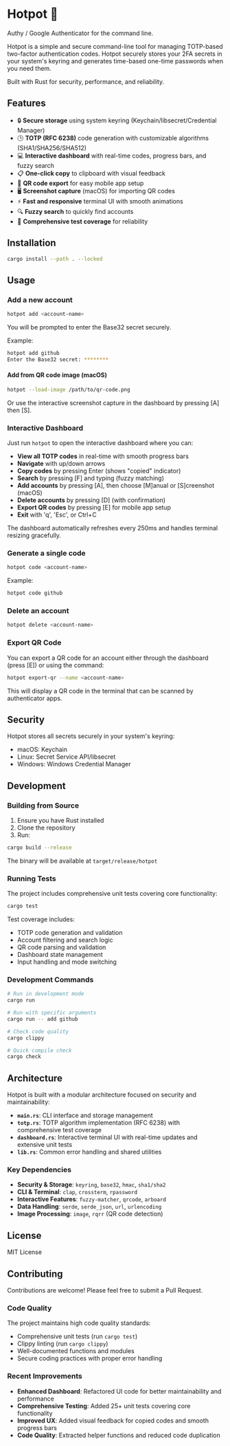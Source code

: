 # Hotpot 🍲

Authy / Google Authenticator for the command line.

Hotpot is a simple and secure command-line tool for managing TOTP-based two-factor authentication codes. Hotpot securely stores your 2FA secrets in your system's keyring and generates time-based one-time passwords when you need them.

Built with Rust for security, performance, and reliability.

## Features

- 🔒 **Secure storage** using system keyring (Keychain/libsecret/Credential Manager)
- 🕒 **TOTP (RFC 6238)** code generation with customizable algorithms (SHA1/SHA256/SHA512)
- 💻 **Interactive dashboard** with real-time codes, progress bars, and fuzzy search
- 📋 **One-click copy** to clipboard with visual feedback
- 📱 **QR code export** for easy mobile app setup
- 🖥️ **Screenshot capture** (macOS) for importing QR codes
- ⚡ **Fast and responsive** terminal UI with smooth animations
- 🔍 **Fuzzy search** to quickly find accounts
- 🧪 **Comprehensive test coverage** for reliability

## Installation

```bash
cargo install --path . --locked
```

## Usage

### Add a new account

```bash
hotpot add <account-name>
```

You will be prompted to enter the Base32 secret securely.

Example:
```bash
hotpot add github
Enter the Base32 secret: ********
```

#### Add from QR code image (macOS)

```bash
hotpot --load-image /path/to/qr-code.png
```

Or use the interactive screenshot capture in the dashboard by pressing [A] then [S].

### Interactive Dashboard

Just run `hotpot` to open the interactive dashboard where you can:

- **View all TOTP codes** in real-time with smooth progress bars
- **Navigate** with up/down arrows
- **Copy codes** by pressing Enter (shows "copied" indicator)
- **Search** by pressing [F] and typing (fuzzy matching)
- **Add accounts** by pressing [A], then choose [M]anual or [S]creenshot (macOS)
- **Delete accounts** by pressing [D] (with confirmation)
- **Export QR codes** by pressing [E] for mobile app setup
- **Exit** with 'q', 'Esc', or Ctrl+C

The dashboard automatically refreshes every 250ms and handles terminal resizing gracefully.

### Generate a single code

```bash
hotpot code <account-name>
```

Example:
```bash
hotpot code github
```

### Delete an account

```bash
hotpot delete <account-name>
```

### Export QR Code

You can export a QR code for an account either through the dashboard (press [E]) or using the command:

```bash
hotpot export-qr --name <account-name>
```

This will display a QR code in the terminal that can be scanned by authenticator apps.

## Security

Hotpot stores all secrets securely in your system's keyring:
- macOS: Keychain
- Linux: Secret Service API/libsecret
- Windows: Windows Credential Manager

## Development

### Building from Source

1. Ensure you have Rust installed
2. Clone the repository
3. Run:
```bash
cargo build --release
```

The binary will be available at `target/release/hotpot`

### Running Tests

The project includes comprehensive unit tests covering core functionality:

```bash
cargo test
```

Test coverage includes:
- TOTP code generation and validation
- Account filtering and search logic
- QR code parsing and validation
- Dashboard state management
- Input handling and mode switching

### Development Commands

```bash
# Run in development mode
cargo run

# Run with specific arguments
cargo run -- add github

# Check code quality
cargo clippy

# Quick compile check
cargo check
```

## Architecture

Hotpot is built with a modular architecture focused on security and maintainability:

- **`main.rs`**: CLI interface and storage management
- **`totp.rs`**: TOTP algorithm implementation (RFC 6238) with comprehensive test coverage
- **`dashboard.rs`**: Interactive terminal UI with real-time updates and extensive unit tests
- **`lib.rs`**: Common error handling and shared utilities

### Key Dependencies

- **Security & Storage**: `keyring`, `base32`, `hmac`, `sha1/sha2`
- **CLI & Terminal**: `clap`, `crossterm`, `rpassword`
- **Interactive Features**: `fuzzy-matcher`, `qrcode`, `arboard`
- **Data Handling**: `serde`, `serde_json`, `url`, `urlencoding`
- **Image Processing**: `image`, `rqrr` (QR code detection)

## License

MIT License

## Contributing

Contributions are welcome! Please feel free to submit a Pull Request.

### Code Quality

The project maintains high code quality standards:
- Comprehensive unit tests (run `cargo test`)
- Clippy linting (run `cargo clippy`)
- Well-documented functions and modules
- Secure coding practices with proper error handling

### Recent Improvements

- **Enhanced Dashboard**: Refactored UI code for better maintainability and performance
- **Comprehensive Testing**: Added 25+ unit tests covering core functionality
- **Improved UX**: Added visual feedback for copied codes and smooth progress bars
- **Code Quality**: Extracted helper functions and reduced code duplication
